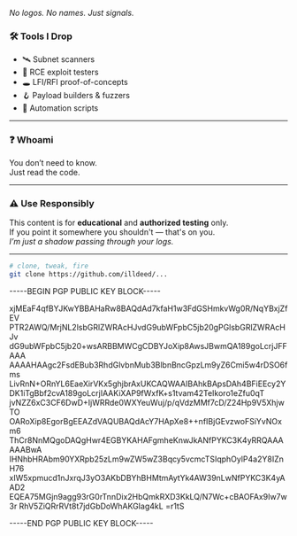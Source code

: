 _No logos. No names. Just signals._

### 🛠 Tools I Drop
- 🛰️  Subnet scanners  
- 🧪  RCE exploit testers  
- 🕳️  LFI/RFI proof-of-concepts  
- 🪝  Payload builders & fuzzers  
- 👤  Automation scripts

---

### ❓ Whoami

You don’t need to know.  
Just read the code.

---

### ⚠️ Use Responsibly

This content is for **educational** and **authorized testing** only.  
If you point it somewhere you shouldn't — that's on you.  
_I’m just a shadow passing through your logs._

---

```bash
# clone, tweak, fire
git clone https://github.com/illdeed/...
```

-----BEGIN PGP PUBLIC KEY BLOCK-----

xjMEaF4qfBYJKwYBBAHaRw8BAQdAd7kfaH1w3FdGSHmkvWg0R/NqYBxjZfEV
PTR2AWQ/MrjNL2lsbGRlZWRAcHJvdG9ubWFpbC5jb20gPGlsbGRlZWRAcHJv
dG9ubWFpbC5jb20+wsARBBMWCgCDBYJoXip8AwsJBwmQA189goLcrjJFFAAA
AAAAHAAgc2FsdEBub3RhdGlvbnMub3BlbnBncGpzLm9yZ6Cmi5w4rDSO6fms
LivRnN+ORnYL6EaeXirVKx5ghjbrAxUKCAQWAAIBAhkBApsDAh4BFiEEcy2Y
DK1iTgBbf2cvA189goLcrjIAAKiXAP9fWxfK+s1tvam42TeIkoro1eZfu0qT
jvNZZ6xC3CF6DwD+IjWRRde0WXYeuWuj/p/qVdzMMf7cD/Z24Hp9V5XhjwTO
OARoXip8EgorBgEEAZdVAQUBAQdAcY7HApXe8++nfIBjGEvzwoFSiYvNOxm6
ThCr8NnMQgoDAQgHwr4EGBYKAHAFgmheKnwJkANfPYKC3K4yRRQAAAAAABwA
IHNhbHRAbm90YXRpb25zLm9wZW5wZ3Bqcy5vcmcTSIqphOylP4a2Y8IZnH76
xIW5xpmucd1nJxrqJ3yO3AKbDBYhBHMtmAytYk4AW39nLwNfPYKC3K4yAAD2
EQEA75MGjn9agg93rG0rTnnDix2HbQmkRXD3KkLQ/N7Wc+cBAOFAx9Iw7w3r
RhV5ZiQRrRVt8t7jdGbDoWhAKGIag4kL
=r1tS

-----END PGP PUBLIC KEY BLOCK-----
